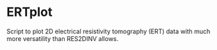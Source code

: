 # ERTplot
Script to plot 2D electrical resistivity tomography (ERT) data with much more versatility than RES2DINV allows.
